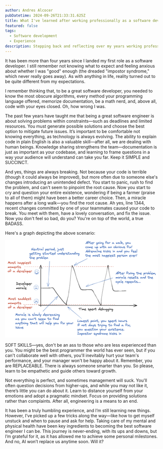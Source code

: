 ```yaml
---
author: Andres Alcocer
pubDatetime: 2024-09-26T21:33:31.625Z
title: What I've learned after working professionally as a software developer for 4+ years
featured: false
tags:
  - Software development
  - Experience
description: Stepping back and reflecting over my years working professionally as a software developer. The good and the bad.
---
```


It has been more than four years since I landed my first role as a software developer. I still remember not knowing what to expect and feeling anxious about whether I was "good" enough (the dreaded "impostor syndrome," which never really goes away). As with anything in life, reality turned out to be quite different from my expectations.

I remember thinking that, to be a great software developer, you needed to know the most obscure algorithms, every method your programming language offered, memorize documentation, be a math nerd, and, above all, code with your eyes closed. Oh, how wrong I was.

The past few years have taught me that being a great software engineer is about solving problems within constraints—such as deadlines and limited resources. You must generate possible solutions and choose the best option to mitigate future issues. It’s important to be comfortable not knowing everything, as technology is always evolving. The ability to explain code in plain English is also a valuable skill—after all, we are dealing with human beings. Knowledge sharing strengthens the team—documentation is just as important as your codebase, and learning to frame questions in a way your audience will understand can take you far. Keep it SIMPLE and SUCCINCT.

And yes, things are always breaking. Not because your code is terrible (though it could always be improved), but more often due to someone else's changes introducing an unintended defect. You start to panic, rush to find the problem, and can't seem to pinpoint the root cause. Now you start to cry and question your entire existence, wondering if being a farmer (praise to all of them) might have been a better career choice. Then, a miracle happens after a long walk—you find the root cause. Ah yes, line 1344, recent changes committed by one of your teammates caused your code to break. You meet with them, have a lovely conversation, and fix the issue. Now you don't feel so bad, do you? You're on top of the world, a true BADASS.

Here's a graph depicting the above scenario:

![alt text](../../assets/images/developer-morale-graph.png)

SOFT SKILLS—yes, don't be an ass to those who are less experienced than you. You might be the best programmer the world has ever seen, but if you can't collaborate well with others, you'll inevitably hurt your team's performance, and your manager won't be happy about it. Remember, you are REPLACEABLE. There is always someone smarter than you. So please, learn to be empathetic and guide others toward growth.

Not everything is perfect, and sometimes management will suck. You'll often question decisions from higher-ups, and while you may not like it, there’s little you can do about it. Learn to distance yourself from your emotions and adopt a pragmatic mindset. Focus on providing solutions rather than complaints. After all, engineering is a means to an end.

It has been a truly humbling experience, and I’m still learning new things. However, I’ve picked up a few tricks along the way—like how to get myself unstuck and when to pause and ask for help. Taking care of my mental and physical health have been key ingredients to becoming the best software engineer I can be. This journey is never-ending, with its ups and downs, but I’m grateful for it, as it has allowed me to achieve some personal milestones. And no, AI won’t replace us anytime soon. Will it?
